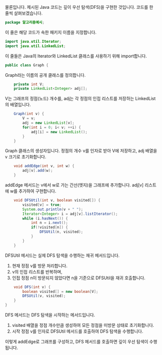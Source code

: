 물론입니다. 제시된 Java 코드는 깊이 우선 탐색(DFS)을 구현한 것입니다. 코드를 한 줄씩 살펴보겠습니다.

```java
package 알고리즘예시;
```
이 줄은 해당 코드가 속한 패키지 이름을 지정합니다.

```java
import java.util.Iterator;
import java.util.LinkedList;
```
이 줄들은 Java의 Iterator와 LinkedList 클래스를 사용하기 위해 import합니다.

```java
public class Graph {
```
Graph라는 이름의 공개 클래스를 정의합니다.

```java
    private int V;
    private LinkedList<Integer> adj[];
```
V는 그래프의 정점(노드) 개수를, adj는 각 정점의 인접 리스트를 저장하는 LinkedList의 배열입니다.

```java
    Graph(int v) {
        V = v;
        adj = new LinkedList[v];
        for(int i = 0; i< v; ++i) {
            adj[i] = new LinkedList();
        }
    }
```
Graph 클래스의 생성자입니다. 정점의 개수 v를 인자로 받아 V에 저장하고, adj 배열을 v 크기로 초기화합니다.

```java
    void addEdge(int v, int w) {
        adj[v].add(w);
    }
```
addEdge 메서드는 v에서 w로 가는 간선(엣지)을 그래프에 추가합니다. adj[v] 리스트에 w를 추가하여 구현합니다.

```java
    void DFSUtil(int v, boolean visited[]) {
        visited[v] = true;
        System.out.println(v + " ");
        Iterator<Integer> i = adj[v].listIterator();
        while (i.hasNext()) {
            int n = i.next();
            if(!visited[n]) {
                DFSUtil(n, visited);
            }
        }
    }
```
DFSUtil 메서드는 실제 DFS 탐색을 수행하는 재귀 메서드입니다. 
1) 현재 정점 v를 방문 처리합니다. 
2) v의 인접 리스트를 반복하며, 
3) 인접 정점 n이 방문되지 않았다면 n을 기준으로 DFSUtil을 재귀 호출합니다.

```java 
    void DFS(int v) {
        boolean visited[] = new boolean[V];
        DFSUtil(v, visited);
    }
}
```
DFS 메서드는 DFS 탐색을 시작하는 메서드입니다. 
1) visited 배열을 정점 개수만큼 생성하여 모든 정점을 미방문 상태로 초기화합니다.
2) 시작 정점 v를 인자로 DFSUtil 메서드를 호출하여 DFS 탐색을 수행합니다.

이렇게 addEdge로 그래프를 구성하고, DFS 메서드를 호출하면 깊이 우선 탐색이 수행됩니다.